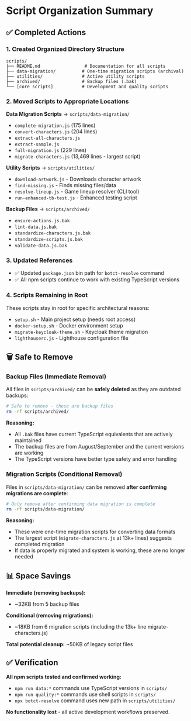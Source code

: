 # Script Organization Summary

## ✅ Completed Actions

### 1. Created Organized Directory Structure

```
scripts/
├── README.md                 # Documentation for all scripts
├── data-migration/          # One-time migration scripts (archival)
├── utilities/               # Active utility scripts
├── archived/                # Backup files (.bak)
└── [core scripts]           # Development and quality scripts
```

### 2. Moved Scripts to Appropriate Locations

**Data Migration Scripts** → `scripts/data-migration/`

- `complete-migration.js` (175 lines)
- `convert-characters.js` (204 lines)
- `extract-all-characters.js`
- `extract-sample.js`
- `full-migration.js` (229 lines)
- `migrate-characters.js` (13,469 lines - largest script)

**Utility Scripts** → `scripts/utilities/`

- `download-artwork.js` - Downloads character artwork
- `find-missing.js` - Finds missing files/data
- `resolve-lineup.js` - Game lineup resolver (CLI tool)
- `run-enhanced-tb-test.js` - Enhanced testing script

**Backup Files** → `scripts/archived/`

- `ensure-actions.js.bak`
- `lint-data.js.bak`
- `standardize-characters.js.bak`
- `standardize-scripts.js.bak`
- `validate-data.js.bak`

### 3. Updated References

- ✅ Updated `package.json` bin path for `botct-resolve` command
- ✅ All npm scripts continue to work with existing TypeScript versions

### 4. Scripts Remaining in Root

These scripts stay in root for specific architectural reasons:

- `setup.sh` - Main project setup (needs root access)
- `docker-setup.sh` - Docker environment setup
- `migrate-keycloak-theme.sh` - Keycloak theme migration
- `lighthouserc.js` - Lighthouse configuration file

## 🗑️ Safe to Remove

### Backup Files (Immediate Removal)

All files in `scripts/archived/` can be **safely deleted** as they are outdated backups:

```bash
# Safe to remove - these are backup files
rm -rf scripts/archived/
```

**Reasoning:**

- All `.bak` files have current TypeScript equivalents that are actively maintained
- The backup files are from August/September and the current versions are working
- The TypeScript versions have better type safety and error handling

### Migration Scripts (Conditional Removal)

Files in `scripts/data-migration/` can be removed **after confirming migrations are complete**:

```bash
# Only remove after confirming data migration is complete
rm -rf scripts/data-migration/
```

**Reasoning:**

- These were one-time migration scripts for converting data formats
- The largest script (`migrate-characters.js` at 13k+ lines) suggests completed migration
- If data is properly migrated and system is working, these are no longer needed

## 📊 Space Savings

**Immediate (removing backups):**

- ~32KB from 5 backup files

**Conditional (removing migrations):**

- ~18KB from 6 migration scripts (including the 13k+ line migrate-characters.js)

**Total potential cleanup:** ~50KB of legacy script files

## ✅ Verification

**All npm scripts tested and confirmed working:**

- `npm run data:*` commands use TypeScript versions in `scripts/`
- `npm run quality:*` commands use shell scripts in `scripts/`
- `npx botct-resolve` command uses new path in `scripts/utilities/`

**No functionality lost** - all active development workflows preserved.

